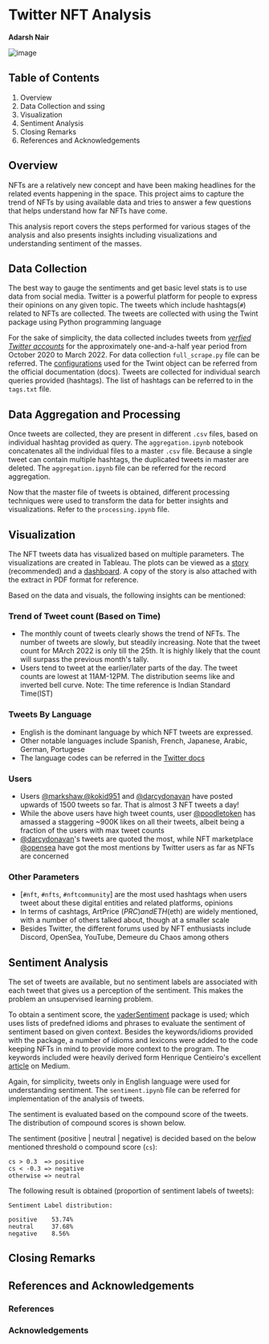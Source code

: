 # Twitter NFT Analysis
**Adarsh Nair**

![image](https://user-images.githubusercontent.com/51357266/160265904-9abf64c4-c185-4ebc-b09a-4a730009d138.png)

## Table of Contents
1) Overview
2) Data Collection and ssing
3) Visualization
4) Sentiment Analysis
5) Closing Remarks
6) References and Acknowledgements

## Overview
  NFTs are a relatively new concept and have been making headlines for the related events happening in the space. This project aims to capture the trend of NFTs by using available data and tries to answer a few questions that helps understand how far NFTs have come. 
  
  This analysis report covers the steps performed for various stages of the analysis and also presents insights including visualizations and understanding sentiment of the masses.

## Data Collection
  The best way to gauge the sentiments and get basic level stats is to use data from social media. Twitter is a powerful platform for people to express their opinions on any given topic. The tweets which include hashtags(`#`) related to NFTs are collected. The tweets are collected with using the Twint package using Python programming language 
  
  For the sake of simplicity, the data collected includes tweets from _[verfied Twitter accounts](https://help.twitter.com/en/managing-your-account/twitter-verified-accounts)_ for the approximately one-and-a-half year period from October 2020 to March 2022. For data collection `full_scrape.py` file can be referred. The [configurations](https://github.com/twintproject/twint/wiki/Configuration) used for the Twint object can be referred from the official documentation (docs). 
  Tweets are collected for individual search queries provided (hashtags). The list of hashtags can be referred to in the `tags.txt` file.
  
## Data Aggregation and Processing
  Once tweets are collected, they are present in different `.csv` files, based on individual hashtag provided as query. The `aggregation.ipynb` notebook concatenates all the individual files to a master `.csv` file. Because a single tweet can contain multiple hashtags, the duplicated tweets in master are deleted. The `aggregation.ipynb` file can be referred for the record aggregation.
  
  Now that the master file of tweets is obtained, different processing techniques were used to transform the data for better insights and visualizations. Refer to the  `processing.ipynb` file.
  
## Visualization
  The NFT tweets data has visualized based on multiple parameters. The visualizations are created in Tableau. The plots can be viewed as a [story](https://public.tableau.com/app/profile/adarsh6567/viz/verified-nft-tweets-analysis/NFTTweets) (recommended) and a [dashboard](https://public.tableau.com/app/profile/adarsh6567/viz/nft-tweets-dashboard/NFTTweets_1). A copy of the story is also attached with the extract in PDF format for reference. 
  
  Based on the data and visuals, the following insights can be mentioned:
  
### Trend of Tweet count (Based on Time)
- The monthly count of tweets clearly shows the trend of NFTs. The number of tweets are slowly, but steadily increasing. Note that the tweet count for MArch 2022 is only till the 25th. It is highly likely that the count will surpass the previous month's tally. 
- Users tend to tweet at the earlier/later parts of the day. The tweet counts are lowest at 11AM-12PM. The distribution seems like and inverted bell curve. Note: The time reference is Indian Standard Time(IST)

### Tweets By Language
- English is the dominant language by which NFT tweets are expressed. 
- Other notable languages include Spanish, French, Japanese, Arabic, German, Portugese
- The language codes can be referred in the [Twitter docs](https://developer.twitter.com/en/docs/twitter-for-websites/supported-languages)

### Users
- Users [@markshaw](https://twitter.com/markshaw),[@kokid951](https://twitter.com/kokid951) and [@darcydonavan](https://twitter.com/darcydonavan) have posted upwards of 1500 tweets so far. That is almost 3 NFT tweets a day!
- While the above users have high tweet counts, user [@poodletoken](https://twitter.com/poodletoken) has amassed a staggering ~900K likes on all their tweets, albeit being a fraction of the users with max tweet counts
- [@darcydonavan](https://twitter.com/darcydonavan)'s tweets are quoted the most, while NFT marketplace [@opensea](https://twitter.com/opensea) have got the most mentions by Twitter users as far as NFTs are concerned

### Other Parameters
- [`#nft`, `#nfts`, `#nftcommunity`] are the most used hashtags when users tweet about these digital entities and related platforms, opinions
- In terms of cashtags, ArtPrice ($PRC) and ETH ($eth) are widely mentioned, with a number of others talked about, though at a smaller scale
- Besides Twitter, the different forums used by NFT enthusiasts include Discord, OpenSea, YouTube, Demeure du Chaos among others

## Sentiment Analysis 
  The set of tweets are available, but no sentiment labels are associated with each tweet that gives us a perception of the sentiment. This makes the problem an unsupervised learning problem.   
  
  To obtain a sentiment score, the [vaderSentiment](https://github.com/cjhutto/vaderSentiment) package is used; which uses lists of predefned idioms and phrases to evaluate the sentiment of sentiment based on given context. Besides the keywords/idioms provided with the package, a number of idioms and lexicons were added to the code keeping NFTs in mind to provide more context to the program. The keywords included were heavily derived form Henrique Centieiro's excellent [article]((https://medium.datadriveninvestor.com/79-nft-crypto-words-you-need-to-know-the-crypto-nft-slang-dictionary-adcc39ad846b)) on Medium.  
  
  Again, for simplicity, tweets only in English language were used for understanding sentiment. The `sentiment.ipynb` file can be referred for implementation of the analysis of tweets. 
  
  The sentiment is evaluated based on the compound score of the tweets. The distribution of compound scores is shown below. 
  
  The sentiment (positive | neutral | negative) is decided based on the below mentioned threshold o compound score (`cs`):
  ```
  cs > 0.3  => positive
  cs < -0.3 => negative
  otherwise => neutral
  ```
  
  The following result is obtained (proportion of sentiment labels of tweets):
  ```
  Sentiment Label distribution: 

  positive    53.74%
  neutral     37.68%
  negative    8.56%
  ```
## Closing Remarks


## References and Acknowledgements

### References


### Acknowledgements
  
  
  
  

  

